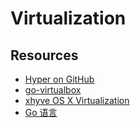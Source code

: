 # Virtualization

## Resources

- [Hyper on GitHub](https://github.com/hyperhq/hyper)
- [go-virtualbox](https://github.com/riobard/go-virtualbox)
- [xhyve OS X Virtualization](https://github.com/mist64/xhyve)
- [Go 语言](https://golang.org/doc/install)
